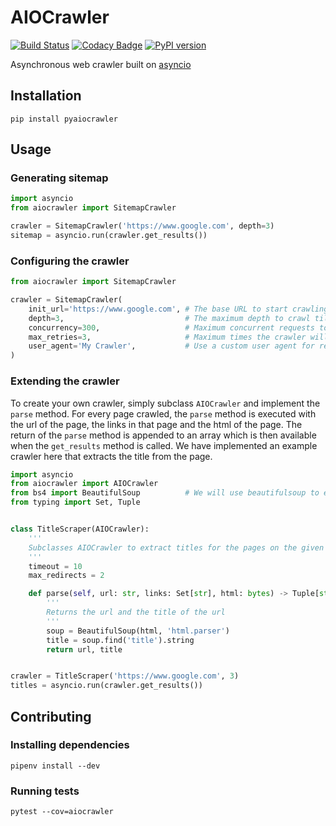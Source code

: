 AIOCrawler
==========
[![Build Status](https://travis-ci.org/tapanpandita/aiocrawler.svg?branch=master)](https://travis-ci.org/tapanpandita/aiocrawler)
[![Codacy Badge](https://api.codacy.com/project/badge/Grade/eab04685503c490082f1c6a545c4016e)](https://www.codacy.com/app/tapanpandita/aiocrawler?utm_source=github.com&amp;utm_medium=referral&amp;utm_content=tapanpandita/aiocrawler&amp;utm_campaign=Badge_Grade)
[![PyPI version](https://badge.fury.io/py/pyaiocrawler.svg)](https://badge.fury.io/py/pyaiocrawler)

Asynchronous web crawler built on [asyncio](https://docs.python.org/3/library/asyncio.html)

Installation
------------
```shell
pip install pyaiocrawler
```
Usage
-----
### Generating sitemap
```python
import asyncio
from aiocrawler import SitemapCrawler

crawler = SitemapCrawler('https://www.google.com', depth=3)
sitemap = asyncio.run(crawler.get_results())
```
### Configuring the crawler
```python
from aiocrawler import SitemapCrawler

crawler = SitemapCrawler(
    init_url='https://www.google.com', # The base URL to start crawling from
    depth=3,                           # The maximum depth to crawl till
    concurrency=300,                   # Maximum concurrent requests to make
    max_retries=3,                     # Maximum times the crawler will retry to get a response from a URL
    user_agent='My Crawler',           # Use a custom user agent for requests
)
```
### Extending the crawler
To create your own crawler, simply subclass `AIOCrawler` and implement the `parse` method. For every page crawled, the `parse` method is executed with the url of the page, the links in that page and the html of the page. The return of the `parse` method is appended to an array which is then available when the `get_results` method is called. We have implemented an example crawler here that extracts the title from the page.
```python
import asyncio
from aiocrawler import AIOCrawler
from bs4 import BeautifulSoup          # We will use beautifulsoup to extract the title from the html
from typing import Set, Tuple


class TitleScraper(AIOCrawler):
    '''
    Subclasses AIOCrawler to extract titles for the pages on the given domain
    '''
    timeout = 10
    max_redirects = 2

    def parse(self, url: str, links: Set[str], html: bytes) -> Tuple[str, str]:
        '''
        Returns the url and the title of the url
        '''
        soup = BeautifulSoup(html, 'html.parser')
        title = soup.find('title').string
        return url, title


crawler = TitleScraper('https://www.google.com', 3)
titles = asyncio.run(crawler.get_results())
```
Contributing
------------
### Installing dependencies
```shell
pipenv install --dev
```
### Running tests
```shell
pytest --cov=aiocrawler
```
